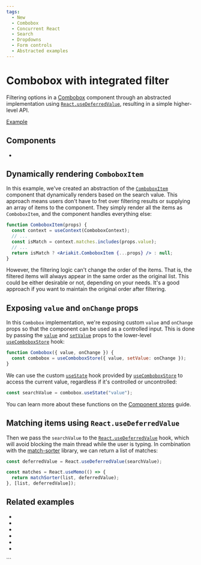 ```yaml
---
tags:
  - New
  - Combobox
  - Concurrent React
  - Search
  - Dropdowns
  - Form controls
  - Abstracted examples
---
```


# Combobox with integrated filter

<div data-description>

Filtering options in a [Combobox](/components/combobox) component through an abstracted implementation using [`React.useDeferredValue`](https://react.dev/reference/react/useDeferredValue), resulting in a simple higher-level API.

</div>

<div data-tags></div>

<a href="./index.tsx" data-playground>Example</a>

## Components

<div data-cards="components">

- [](/components/combobox)

</div>

## Dynamically rendering `ComboboxItem`

In this example, we've created an abstraction of the [`ComboboxItem`](/reference/combobox-item) component that dynamically renders based on the search value. This approach means users don't have to fret over filtering results or supplying an array of items to the component. They simply render all the items as `ComboboxItem`, and the component handles everything else:

```jsx {6}
function ComboboxItem(props) {
  const context = useContext(ComboboxContext);
  // ...
  const isMatch = context.matches.includes(props.value);
  // ...
  return isMatch ? <Ariakit.ComboboxItem {...props} /> : null;
}
```

However, the filtering logic can't change the order of the items. That is, the filtered items will always appear in the same order as the original list. This could be either desirable or not, depending on your needs. It's a good approach if you want to maintain the original order after filtering.

## Exposing `value` and `onChange` props

In this `Combobox` implementation, we're exposing custom `value` and `onChange` props so that the component can be used as a controlled input. This is done by passing the [`value`](/reference/use-combobox-store#value) and [`setValue`](/reference/use-combobox-store#setvalue) props to the lower-level [`useComboboxStore`](/reference/use-combobox-store) hook:

```js "value"1 "setValue:"
function Combobox({ value, onChange }) {
  const combobox = useComboboxStore({ value, setValue: onChange });
}
```

We can use the custom [`useState`](/reference/use-combobox-store#usestate) hook provided by [`useComboboxStore`](/reference/use-combobox-store) to access the current value, regardless if it's controlled or uncontrolled:

```js
const searchValue = combobox.useState("value");
```

You can learn more about these functions on the [Component stores](/guide/component-stores) guide.

## Matching items using `React.useDeferredValue`

Then we pass the `searchValue` to the [`React.useDeferredValue`](https://react.dev/reference/react/useDeferredValue) hook, which will avoid blocking the main thread while the user is typing. In combination with the [match-sorter](https://www.npmjs.com/package/match-sorter) library, we can return a list of matches:

```js "useDeferredValue" "matchSorter"
const deferredValue = React.useDeferredValue(searchValue);

const matches = React.useMemo(() => {
  return matchSorter(list, deferredValue);
}, [list, deferredValue]);
```

## Related examples

<div data-cards="examples">

- [](/examples/combobox-filtering)
- [](/examples/combobox-animated)
- [](/examples/combobox-cancel)
- [](/examples/combobox-group)
- [](/examples/combobox-links)
- [](/examples/combobox-multiple)

</div>
```
